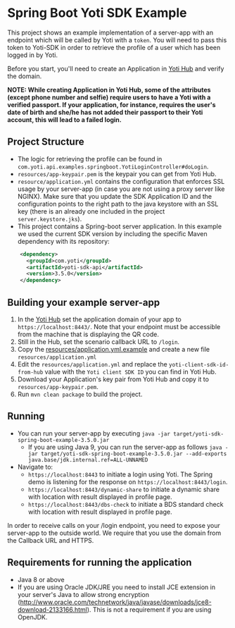 # Spring Boot Yoti SDK Example

This project shows an example implementation of a server-app with an endpoint which will be called by Yoti with a `token`.
You will need to pass this token to Yoti-SDK in order to retrieve the profile of a user which has been logged in by Yoti.

Before you start, you'll need to create an Application in [Yoti Hub](https://hub.yoti.com) and verify the domain.

**NOTE: While creating Application in Yoti Hub, some of the attributes (except phone number and selfie) require users to have a Yoti with a verified passport. If your application, for instance, requires the user's date of birth and she/he has not added their passport to their Yoti account, this will lead to a failed login.**

## Project Structure
* The logic for retrieving the profile can be found in `com.yoti.api.examples.springboot.YotiLoginController#doLogin`.
* `resources/app-keypair.pem` is the keypair you can get from Yoti Hub.
* `resource/application.yml` contains the configuration that enforces SSL usage by your server-app (in case you are not using a proxy server like NGINX). Make sure that you update the SDK Application ID and the configuration points to the right path to the java keystore with an SSL key (there is an already one included in the project ``` server.keystore.jks ```).
* This project contains a Spring-boot server application. In this example we used the current SDK version by including the specific Maven dependency with its repository:
```xml
    <dependency>
      <groupId>com.yoti</groupId>
      <artifactId>yoti-sdk-api</artifactId>
      <version>3.5.0</version>
    </dependency>
```

## Building your example server-app
1. In the [Yoti Hub](https://hub.yoti.com) set the application domain of your app to `https://localhost:8443/`. Note that your endpoint must be accessible from the machine that is displaying the QR code.
1. Still in the Hub, set the scenario callback URL to `/login`. 
1. Copy the [resources/application.yml.example](src/main/resources/application.yml.example) and create a new file `resources/application.yml`
1. Edit the `resources/application.yml` and replace the `yoti-client-sdk-id-from-hub` value with the `Yoti client SDK ID` you can find in Yoti Hub.
1. Download your Application's key pair from Yoti Hub and copy it to `resources/app-keypair.pem`.
1. Run `mvn clean package` to build the project.

## Running
* You can run your server-app by executing `java -jar target/yoti-sdk-spring-boot-example-3.5.0.jar`
  * If you are using Java 9, you can run the server-app as follows `java -jar target/yoti-sdk-spring-boot-example-3.5.0.jar --add-exports java.base/jdk.internal.ref=ALL-UNNAMED`
* Navigate to:
  * `https://localhost:8443` to initiate a login using Yoti. The Spring demo is listening for the response on `https://localhost:8443/login`.
  * `https://localhost:8443/dynamic-share` to initiate a dynamic share with location with result displayed in profile page.
  * `https://localhost:8443/dbs-check` to initiate a BDS standard check with location with result displayed in profile page.

In order to receive calls on your /login endpoint, you need to expose your server-app to the outside world. We require that you use the domain from the Callback URL and HTTPS.

## Requirements for running the application
* Java 8 or above
* If you are using Oracle JDK/JRE you need to install JCE extension in your server's Java to allow strong encryption (http://www.oracle.com/technetwork/java/javase/downloads/jce8-download-2133166.html). This is not a requirement if you are using OpenJDK.


